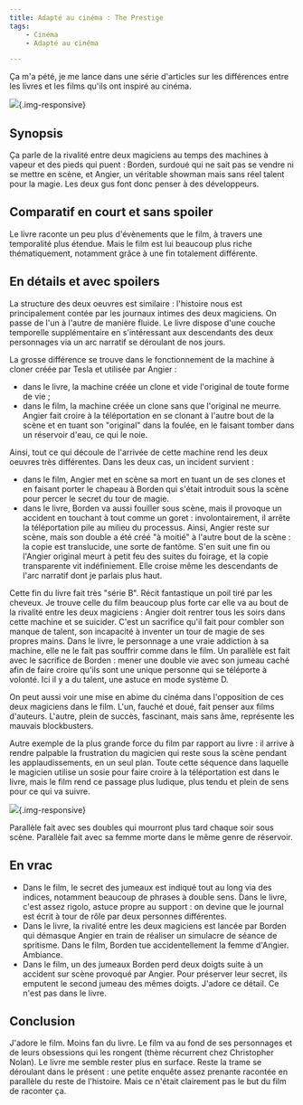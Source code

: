 ```yaml
---
title: Adapté au cinéma : The Prestige
tags:
    - Cinéma
    - Adapté au cinéma

---
```


Ça m'a pété, je me lance dans une série d'articles sur les différences entre les livres et les films qu'ils ont inspiré au cinéma.

![](/images/the-prestige.png){.img-responsive}

<!--more-->

## Synopsis

Ça parle de la rivalité entre deux magiciens au temps des machines à vapeur et des pieds qui puent : Borden, surdoué qui ne sait pas se vendre ni se mettre en scène, et Angier, un véritable showman mais sans réel talent pour la magie. Les deux gus font donc penser à des développeurs.

## Comparatif en court et sans spoiler

Le livre raconte un peu plus d'évènements que le film, à travers une temporalité plus étendue. Mais le film est lui beaucoup plus riche thématiquement, notamment grâce à une fin totalement différente.

## En détails et avec spoilers

La structure des deux oeuvres est similaire : l'histoire nous est principalement contée par les journaux intimes des deux magiciens. On passe de l'un à l'autre de manière fluide. Le livre dispose d'une couche temporelle supplémentaire en s'intéressant aux descendants des deux personnages via un arc narratif se déroulant de nos jours.

La grosse différence se trouve dans le fonctionnement de la machine à cloner créée par Tesla et utilisée par Angier :

* dans le livre, la machine créée un clone et vide l'original de toute forme de vie ;
* dans le film, la machine créée un clone sans que l'original ne meurre. Angier fait croire à la téléportation en se clonant à l'autre bout de la scène et en tuant son "original" dans la foulée, en le faisant tomber dans un réservoir d'eau, ce qui le noie.

Ainsi, tout ce qui découle de l'arrivée de cette machine rend les deux oeuvres très différentes. Dans les deux cas, un incident survient :

* dans le film, Angier met en scène sa mort en tuant un de ses clones et en faisant porter le chapeau à Borden qui s'était introduit sous la scène pour percer le secret du tour de magie.
* dans le livre, Borden va aussi fouiller sous scène, mais il provoque un accident en touchant à tout comme un goret : involontairement, il arrête la téléportation pile au milieu du processus. Ainsi, Angier reste sur scène, mais son double a été créé "à moitié" à l'autre bout de la scène : la copie est translucide, une sorte de fantôme. S'en suit une fin ou l'Angier original meurt à petit feu des suites du foirage, et la copie transparente vit indéfiniement. Elle croise même les descendants de l'arc narratif dont je parlais plus haut.

Cette fin du livre fait très "série B". Récit fantastique un poil tiré par les cheveux. Je trouve celle du film beaucoup plus forte car elle va au bout de la rivalité entre les deux magiciens : Angier doit rentrer tous les soirs dans cette machine et se suicider. C'est un sacrifice qu'il fait pour combler son manque de talent, son incapacité à inventer un tour de magie de ses propres mains. Dans le livre, le personnage a une vraie addiction à sa machine, elle ne le fait pas souffrir comme dans le film. Un parallèle est fait avec le sacrifice de Borden : mener une double vie avec son jumeau caché afin de faire croire qu'ils sont une unique personne qui se téléporte à volonté. Ici il y a du talent, une astuce en mode système D.

On peut aussi voir une mise en abime du cinéma dans l'opposition de ces deux magiciens dans le film. L'un, fauché et doué, fait penser aux films d'auteurs. L'autre, plein de succès, fascinant, mais sans âme, représente les mauvais blockbusters.

Autre exemple de la plus grande force du film par rapport au livre : il arrive à rendre palpable la frustration du magicien qui reste sous la scène pendant les applaudissements, en un seul plan. Toute cette séquence dans laquelle le magicien utilise un sosie pour faire croire à la téléportation est dans le livre, mais le film rend ce passage plus ludique, plus tendu et plein de sens pour ce qui va suivre.

![](/images/under-stage.png){.img-responsive}

Parallèle fait avec ses doubles qui mourront plus tard chaque soir sous scène. Parallèle fait avec sa femme morte dans le même genre de réservoir.

## En vrac

* Dans le film, le secret des jumeaux est indiqué tout au long via des indices, notamment beaucoup de phrases à double sens. Dans le livre, c'est assez rigolo, astuce propre au support : on devine que le journal est écrit à tour de rôle par deux personnes différentes.
* Dans le livre, la rivalité entre les deux magiciens est lancée par Borden qui démasque Angier en train de réaliser un simulacre de séance de spritisme. Dans le film, Borden tue accidentellement la femme d'Angier. Ambiance.
* Dans le film, un des jumeaux Borden perd deux doigts suite à un accident sur scène provoqué par Angier. Pour préserver leur secret, ils emputent le second jumeau des mêmes doigts. J'adore ce détail. Ce n'est pas dans le livre.


## Conclusion

J'adore le film. Moins fan du livre. Le film va au fond de ses personnages et de leurs obsessions qui les rongent (thème récurrent chez Christopher Nolan). Le livre me semble rester plus en surface. Reste la trame se déroulant dans le présent : une petite enquête assez prenante racontée en parallèle du reste de l'histoire. Mais ce n'était clairement pas le but du film de raconter ça.

